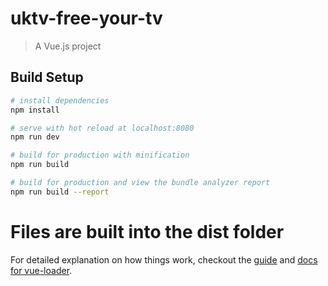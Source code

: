 # uktv-free-your-tv

> A Vue.js project

## Build Setup

``` bash
# install dependencies
npm install

# serve with hot reload at localhost:8080
npm run dev

# build for production with minification
npm run build

# build for production and view the bundle analyzer report
npm run build --report
```

# Files are built into the dist folder

For detailed explanation on how things work, checkout the [guide](http://vuejs-templates.github.io/webpack/) and [docs for vue-loader](http://vuejs.github.io/vue-loader).
